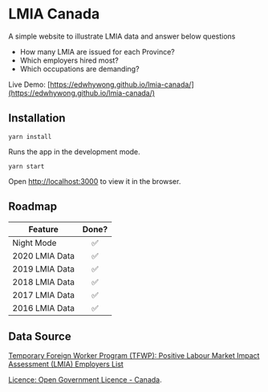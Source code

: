 # LMIA Canada

A simple website to illustrate LMIA data and answer below questions
- How many LMIA are issued for each Province?
- Which employers hired most?
- Which occupations are demanding?

Live Demo: [https://edwhywong.github.io/lmia-canada/](https://edwhywong.github.io/lmia-canada/) 

## Installation

```
yarn install
```

Runs the app in the development mode.

```
yarn start
```
Open [http://localhost:3000](http://localhost:3000) to view it in the browser.

## Roadmap
| Feature               | Done?  |
| ----------------------|:------:|
| Night Mode            |   ✅    |
| 2020 LMIA Data        |   ✅    |
| 2019 LMIA Data        |   ✅    |
| 2018 LMIA Data        |   ✅    |
| 2017 LMIA Data        |   ✅    |
| 2016 LMIA Data        |   ✅    |

## Data Source

[Temporary Foreign Worker Program (TFWP): Positive Labour Market Impact Assessment (LMIA) Employers List](https://open.canada.ca/data/en/dataset/90fed587-1364-4f33-a9ee-208181dc0b97)

[Licence: Open Government Licence - Canada](https://open.canada.ca/en/open-government-licence-canada).

